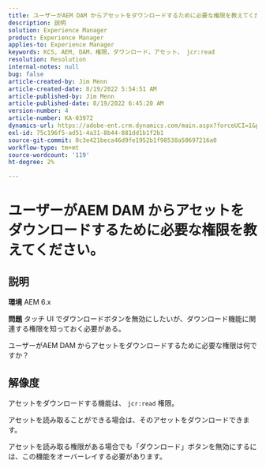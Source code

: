 ```yaml
---
title: ユーザーがAEM DAM からアセットをダウンロードするために必要な権限を教えてください。
description: 説明
solution: Experience Manager
product: Experience Manager
applies-to: Experience Manager
keywords: KCS, AEM, DAM，権限，ダウンロード，アセット， jcr:read
resolution: Resolution
internal-notes: null
bug: false
article-created-by: Jim Menn
article-created-date: 8/19/2022 5:54:51 AM
article-published-by: Jim Menn
article-published-date: 8/19/2022 6:45:20 AM
version-number: 4
article-number: KA-03972
dynamics-url: https://adobe-ent.crm.dynamics.com/main.aspx?forceUCI=1&pagetype=entityrecord&etn=knowledgearticle&id=94ac366f-831f-ed11-b83e-0022480866ad
exl-id: 75c196f5-ad51-4a31-8b44-881dd1b1f2b1
source-git-commit: 0c3e421beca46d9fe1952b1f98538a50697216a0
workflow-type: tm+mt
source-wordcount: '119'
ht-degree: 2%

---
```


# ユーザーがAEM DAM からアセットをダウンロードするために必要な権限を教えてください。

## 説明


<b>環境</b>
AEM 6.x

<b>問題</b>
タッチ UI でダウンロードボタンを無効にしたいが、ダウンロード機能に関連する権限を知っておく必要がある。

ユーザーがAEM DAM からアセットをダウンロードするために必要な権限は何ですか？


## 解像度


アセットをダウンロードする機能は、 `jcr:read` 権限。

アセットを読み取ることができる場合は、そのアセットをダウンロードできます。

アセットを読み取る権限がある場合でも「ダウンロード」ボタンを無効にするには、この機能をオーバーレイする必要があります。
